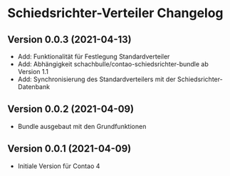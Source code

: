 # Schiedsrichter-Verteiler Changelog

## Version 0.0.3 (2021-04-13)

* Add: Funktionalität für Festlegung Standardverteiler
* Add: Abhängigkeit schachbulle/contao-schiedsrichter-bundle ab Version 1.1
* Add: Synchronisierung des Standardverteilers mit der Schiedsrichter-Datenbank

## Version 0.0.2 (2021-04-09)

* Bundle ausgebaut mit den Grundfunktionen

## Version 0.0.1 (2021-04-09)

* Initiale Version für Contao 4
